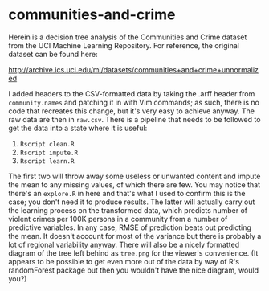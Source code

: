 # communities-and-crime
Herein is a decision tree analysis of the Communities and Crime dataset from
the UCI Machine Learning Repository. For reference, the original dataset can be
found here:

http://archive.ics.uci.edu/ml/datasets/communities+and+crime+unnormalized

I added headers to the CSV-formatted data by taking the .arff header from
`community.names` and patching it in with Vim commands; as such, there is no
code that recreates this change, but it's very easy to achieve anyway. The
raw data are then in `raw.csv`. There is a pipeline that needs to be followed
to get the data into a state where it is useful:

1. `Rscript clean.R`
2. `Rscript impute.R`
3. `Rscript learn.R`

The first two will throw away some useless or unwanted content and impute the
mean to any missing values, of which there are few. You may notice that there's
an `explore.R` in here and that's what I used to confirm this is the case; you
don't need it to produce results. The latter will actually carry out the
learning process on the transformed data, which predicts number of violent
crimes per 100K persons in a community from a number of predictive variables.
In any case, RMSE of prediction beats out predicting the mean. It doesn't
account for most of the variance but there is probably a lot of regional
variability anyway. There will also be a nicely formatted diagram of the tree
left behind as `tree.png` for the viewer's convenience. (It appears to be
possible to get even more out of the data by way of R's randomForest package
but then you wouldn't have the nice diagram, would you?)
